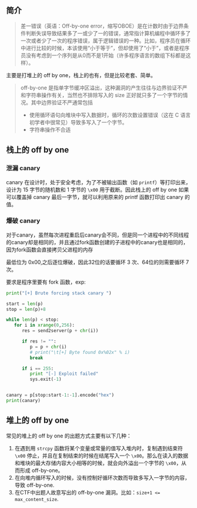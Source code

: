 ## 简介

> 差一错误（英语：Off-by-one error，缩写OBOE）是在计数时由于边界条件判断失误导致结果多了一或少了一的错误，通常指计算机编程中循环多了一次或者少了一次的程序错误，属于逻辑错误的一种。比如，程序员在循环中进行比较的时候，本该使用“小于等于”，但却使用了“小于”，或者是程序员没有考虑到一个序列是从0而不是1开始（许多程序语言的数组下标都是这样）。

主要是打堆上的 off by one，栈上的也有，但是比较老套、简单。

> off-by-one 是指单字节缓冲区溢出，这种漏洞的产生往往与边界验证不严和字符串操作有关，当然也不排除写入的 size 正好就只多了一个字节的情况。其中边界验证不严通常包括
> 
> - 使用循环语句向堆块中写入数据时，循环的次数设置错误（这在 C 语言初学者中很常见）导致多写入了一个字节。
> - 字符串操作不合适



## 栈上的 off by one

### 泄漏 canary

canary 在设计时，处于安全考虑，为了不被输出函数（如 `printf`）等打印出来，设计为 15 字节的随机数和 1 字节的 `\x00` 用于截断。因此栈上的 off by one 如果可以覆盖掉 canary 最后一字节，就可以利用原来的 printf 函数打印出 canary 的值。

### 爆破 canary

对于canary，虽然每次进程重启后canary会不同，但是同一个进程中的不同线程的canary却是相同的，并且通过fork函数创建的子进程中的canary也是相同的，因为fork函数会直接拷贝父进程的内存

最低位为 0x00,之后逐位爆破，因此32位的话要循环 3 次、64位的则需要循环 7 次。

要求是程序里要有 fork 函数，exp:

```python
print("[+] Brute forcing stack canary ")

start = len(p)
stop = len(p)+8

while len(p) < stop:
   for i in xrange(0,256):
      res = send2server(p + chr(i))

      if res != "":
         p = p + chr(i)
         # print("\t[+] Byte found 0x%02x" % i)
         break

      if i == 255:
         print "[-] Exploit failed"
         sys.exit(-1)


canary = p[stop:start-1:-1].encode("hex")
print(canary)
```

## 堆上的 off by one

常见的堆上的 off by one 的出题方式主要有以下几种：

1. 在遇到用 `strcpy` 函数将某个变量或常量的值写入堆内时，复制遇到结束符 `\x00` 停止，并且在复制结束的时候在结尾写入一个 `\x00`。那么在读入的数据和堆块的最大存储内容大小相等的时候，就会向外溢出一个字节的 `\x00`，从而形成 off-by-one。
2. 在向堆内循环写入的时候，没有控制好循环次数而导致多写入一字节的内容，导致 off-by-one.
3. 在CTF中出题人故意写出的 off-by-one 漏洞。比如：`size+1 <= max_content_size`.


